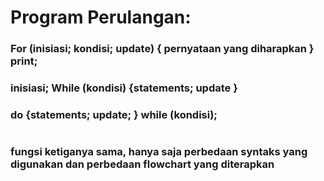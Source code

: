 # Program Perulangan:
### For (inisiasi; kondisi; update) { pernyataan yang diharapkan } print;
### inisiasi; While (kondisi) {statements; update }
### do {statements; update; } while (kondisi);
#
### fungsi ketiganya sama, hanya saja perbedaan syntaks yang digunakan dan perbedaan flowchart yang diterapkan